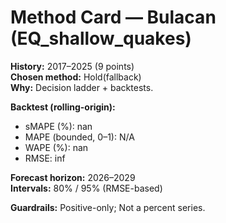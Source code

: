 # Method Card — Bulacan (EQ_shallow_quakes)

**History:** 2017–2025 (9 points)  
**Chosen method:** Hold(fallback)  
**Why:** Decision ladder + backtests.

**Backtest (rolling-origin):**
- sMAPE (%): nan
- MAPE (bounded, 0–1): N/A
- WAPE (%): nan
- RMSE: inf

**Forecast horizon:** 2026–2029  
**Intervals:** 80% / 95% (RMSE-based)

**Guardrails:** Positive-only; Not a percent series.
